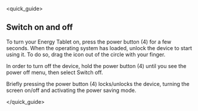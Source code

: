 <quick_guide> 

## Switch on and off
To turn your Energy Tablet on, press the power button (4) for a few seconds. When the operating system has loaded, unlock the device to start using it. To do so, drag the icon out of the circle with your finger.

In order to turn off the device, hold the power button (4) until you see the power off 
menu, then select Switch off.

Briefly pressing the power button (4) locks/unlocks the device, turning the screen on/off and activating the power saving mode.

</quick_guide>
